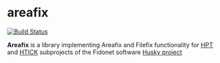 # areafix
[![Build Status](https://travis-ci.org/dukelsky/areafix.svg?branch=master)](https://travis-ci.org/dukelsky/areafix)


**Areafix** is a library implementing Areafix and Filefix functionality for [HPT](https://github.com/huskyproject/hpt) and [HTICK](https://github.com/huskyproject/htick) subprojects of the Fidonet software [Husky project](https://github.com/huskyproject)

